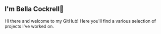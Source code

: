 ## I'm Bella Cockrell👋 

Hi there and welcome to my GitHub! Here you'll find a various selection of projects I've worked on.
